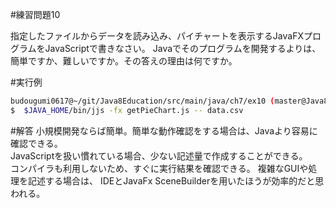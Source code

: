 #練習問題10

指定したファイルからデータを読み込み、パイチャートを表示するJavaFXプログラムをJavaScriptで書きなさい。
Javaでそのプログラムを開発するよりは、簡単ですか、難しいですか。その答えの理由は何ですか。

#実行例

```bash
budougumi0617@~/git/Java8Education/src/main/java/ch7/ex10 (master@Java8Education)
$  $JAVA_HOME/bin/jjs -fx getPieChart.js -- data.csv
```

#解答
小規模開発ならば簡単。簡単な動作確認をする場合は、Javaより容易に確認できる。  
JavaScriptを扱い慣れている場合、少ない記述量で作成することができる。  
コンパイラも利用しないため、すぐに実行結果を確認できる。
複雑なGUIや処理を記述する場合は、
IDEとJavaFx SceneBuilderを用いたほうが効率的だと思われる。